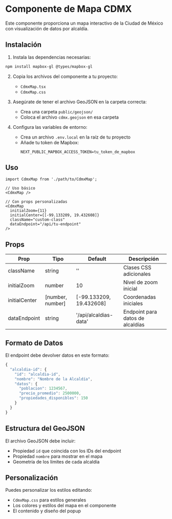 # Componente de Mapa CDMX

Este componente proporciona un mapa interactivo de la Ciudad de México con visualización de datos por alcaldía.

## Instalación

1. Instala las dependencias necesarias:
```bash
npm install mapbox-gl @types/mapbox-gl
```

2. Copia los archivos del componente a tu proyecto:
   - `CdmxMap.tsx`
   - `CdmxMap.css`

3. Asegúrate de tener el archivo GeoJSON en la carpeta correcta:
   - Crea una carpeta `public/geojson/`
   - Coloca el archivo `cdmx.geojson` en esa carpeta

4. Configura las variables de entorno:
   - Crea un archivo `.env.local` en la raíz de tu proyecto
   - Añade tu token de Mapbox:
     ```
     NEXT_PUBLIC_MAPBOX_ACCESS_TOKEN=tu_token_de_mapbox
     ```

## Uso

```tsx
import CdmxMap from './path/to/CdmxMap';

// Uso básico
<CdmxMap />

// Con props personalizadas
<CdmxMap 
  initialZoom={11}
  initialCenter={[-99.133209, 19.432608]}
  className="custom-class"
  dataEndpoint="/api/tu-endpoint"
/>
```

## Props

| Prop | Tipo | Default | Descripción |
|------|------|---------|-------------|
| className | string | '' | Clases CSS adicionales |
| initialZoom | number | 10 | Nivel de zoom inicial |
| initialCenter | [number, number] | [-99.133209, 19.432608] | Coordenadas iniciales |
| dataEndpoint | string | '/api/alcaldias-data' | Endpoint para datos de alcaldías |

## Formato de Datos

El endpoint debe devolver datos en este formato:

```typescript
{
  "alcaldia-id": {
    "id": "alcaldia-id",
    "nombre": "Nombre de la Alcaldía",
    "datos": {
      "poblacion": 1234567,
      "precio_promedio": 2500000,
      "propiedades_disponibles": 150
    }
  }
}
```

## Estructura del GeoJSON

El archivo GeoJSON debe incluir:
- Propiedad `id` que coincida con los IDs del endpoint
- Propiedad `nombre` para mostrar en el mapa
- Geometría de los límites de cada alcaldía

## Personalización

Puedes personalizar los estilos editando:
- `CdmxMap.css` para estilos generales
- Los colores y estilos del mapa en el componente
- El contenido y diseño del popup 